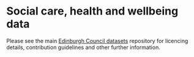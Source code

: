 # Social care, health and wellbeing data

Please see the main [Edinburgh Council datasets](https://github.com/edinburghcouncil) repository for licencing details, contribution guidelines and other further information.
